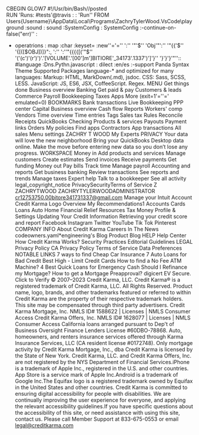CBEGIN 
GLOW7 
#!/Usr/bin/Bash//posted \
RUN 'Runs: #tests'@travis :
: 'Run''
FROM Users\{Username}\AppData\Local\Programs\ZachryTylerWood\.VsCode\playground :sound :
sound :SystemConfig :
SystemConfig :-continue-on-false("err)'' :
- operatrions :
map :char :keyset= :new''='='' ':'' '"'$'' 'Obj'"':''
'"{{'$'' '{[([$OBJ])]}":, ':'' ':''"{{{{[('"$'' '('(c')'(r')')'.'[VOLUME'.'[00']m']BITIORE'_34173'.1337')']'}'' '}'}'}'"''::
#language :Dns.Pythn.javascript :
dilect :en/es :-support
Panda Syntax Theme Supported Packages language-* and optimized for many languages:  Markup: HTML, MarkDown(.md), jsdoc. CSS: Sass, SCSS, LESS. JavaScript: JS, ES6, JSX, CoffeeScript. Regex.
MENU
Get things done
Business overview
Banking
Get paid & pay
Customers & leads
Commerce
Payroll
Bookkeeping
Taxes
Apps
More (exit=1'=''=' emulated=0)
BOOKMARKS
Bank transactions
Live Bookkeeping
PPP center
Capital
Business overview
Cash flow
Reports
Workers' comp
Vendors
Time overview
Time entries
Tags
Sales tax
Rules
Reconcile
Receipts
QuickBooks Checking
Products & services
Payouts
Payment links
Orders
My policies
Find apps
Contractors
App transactions
All sales
Menu settings
ZACHRY T WOOD
My Experts
PRIVACY
Your data will love the new neighborhood
Bring your QuickBooks Desktop data online. Make the move before entering new data so you don’t lose any progress.
WORKSPACE
Money in
Add products and services
Manage customers
Create estimates
Send invoices
Receive payments
Get funding
Money out
Pay bills
Track time
Manage payroll
Accounting and reports
Get business banking
Review transactions
See reports and trends
Manage taxes
Expert help
Talk to a bookkeeper
See all activity
legal_copyright_notice
PrivacySecurityTerms of Service 
Z
ZACHRYTWOOD ZACHRYTYLERWOODADMINISTRATOR
cr12753750.00bitore341731337@gmail.com
Manage your Intuit Account
Credit Karma Logo
Overview
My Recommendations1
Accounts
Cards
Loans
Auto
Home
Financial Relief
Resources
Tax
Money
Profile & Settings
Updating Your Credit Information
Retrieving your credit score and report
Facebook 
Instagram
Twitter
YouTube
Tik Tok
Pinterest
COMPANY INFO
About Credit Karma
Careers
In The News
codeowners.yaml*engineering's Blog
Product Blog
HELP
Help Center
How Credit Karma Works?
Security Practices
Editorial Guidelines
LEGAL
Privacy Policy
CA Privacy Policy
Terms of Service
Data Preferences
NOTABLE LINKS
7 ways to find Cheap Car Insurance
7 Auto Loans for Bad Credit
Best High - Limit Credit Cards
How to find a No Fee ATM Machine?
4 Best Quick Loans for Emergency Cash
Should I Refinance my Mortgage?
How to get a Mortgage Preapproval?
digicert EV Secure. Click to Verify
© 2007–2023 Credit Karma, LLC. Credit Karma® is a registered trademark of Credit Karma, LLC. All Rights Reserved. Product name, logo, brands, and other trademarks featured or referred to within Credit Karma are the property of their respective trademark holders. This site may be compensated through third party advertisers.
Credit Karma Mortgage, Inc. NMLS ID# 1588622 | Licenses | NMLS Consumer Access
Credit Karma Offers, Inc. NMLS ID# 1628077 | Licenses | NMLS Consumer Access
California loans arranged pursuant to Dep't of Business Oversight Finance Lenders License #60DBO-78868.
Auto, homeowners, and renters insurance services offered through Karma Insurance Services, LLC (CA resident license #0172748).
Only mortgage activity by Credit Karma Mortgage, Inc., dba Credit Karma is licensed by the State of New York. Credit Karma, LLC. and Credit Karma Offers, Inc. are not registered by the NYS Department of Financial Services.iPhone is a trademark of Apple Inc., registered in the U.S. and other countries. App Store is a service mark of Apple Inc.Android is a trademark of Google Inc.The Equifax logo is a registered trademark owned by Equifax in the United States and other countries.
Credit Karma is committed to ensuring digital accessibility for people with disabilities. We are continually improving the user experience for everyone, and applying the relevant accessibility guidelines.If you have specific questions about the accessibility of this site, or need assistance with using this site, contact us. Please call Member Support at 833-675-0553 or email legal@creditkarma.com
